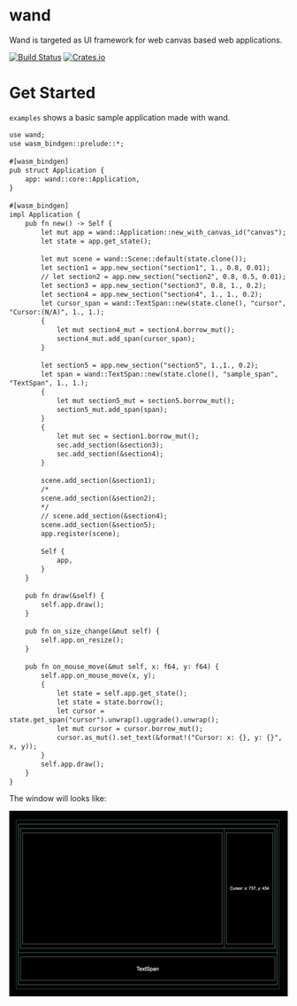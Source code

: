 # wand
Wand is targeted as UI framework for web canvas based web applications.

[![Build Status][travis-image]][travis-url]  [![Crates.io][s2]][ci]

[s2]: https://img.shields.io/crates/v/wand.svg
[ci]: https://crates.io/crates/wand/
[travis-image]: https://img.shields.io/travis/devfans/moba-proto/master.svg
[travis-url]: https://travis-ci.org/devfans/moba-proto

# Get Started

`examples` shows a basic sample application made with wand.

```
use wand;
use wasm_bindgen::prelude::*;

#[wasm_bindgen]
pub struct Application {
    app: wand::core::Application,
}

#[wasm_bindgen]
impl Application {
    pub fn new() -> Self {
        let mut app = wand::Application::new_with_canvas_id("canvas");
        let state = app.get_state();

        let mut scene = wand::Scene::default(state.clone());
        let section1 = app.new_section("section1", 1., 0.8, 0.01);
        // let section2 = app.new_section("section2", 0.8, 0.5, 0.01);
        let section3 = app.new_section("section3", 0.8, 1., 0.2);
        let section4 = app.new_section("section4", 1., 1., 0.2);
        let cursor_span = wand::TextSpan::new(state.clone(), "cursor", "Cursor:(N/A)", 1., 1.);
        {
            let mut section4_mut = section4.borrow_mut();
            section4_mut.add_span(cursor_span);
        }

        let section5 = app.new_section("section5", 1.,1., 0.2);
        let span = wand::TextSpan::new(state.clone(), "sample_span", "TextSpan", 1., 1.);
        {
            let mut section5_mut = section5.borrow_mut();
            section5_mut.add_span(span);
        }
        {
            let mut sec = section1.borrow_mut();
            sec.add_section(&section3);
            sec.add_section(&section4);
        }

        scene.add_section(&section1);
        /*
        scene.add_section(&section2);
        */
        // scene.add_section(&section4);
        scene.add_section(&section5);
        app.register(scene);

        Self {
            app,
        }
    }

    pub fn draw(&self) {
        self.app.draw();
    }

    pub fn on_size_change(&mut self) {
        self.app.on_resize();
    }

    pub fn on_mouse_move(&mut self, x: f64, y: f64) {
        self.app.on_mouse_move(x, y);
        {
            let state = self.app.get_state();
            let state = state.borrow();
            let cursor = state.get_span("cursor").unwrap().upgrade().unwrap();
            let mut cursor = cursor.borrow_mut();
            cursor.as_mut().set_text(&format!("Cursor: x: {}, y: {}", x, y));
        }
        self.app.draw();
    }
}
```

The window will looks like: 

<p align="center">
  <img src="https://raw.githubusercontent.com/devfans/wand/master/sample.png" alt="wand app sample"/>
</p>

